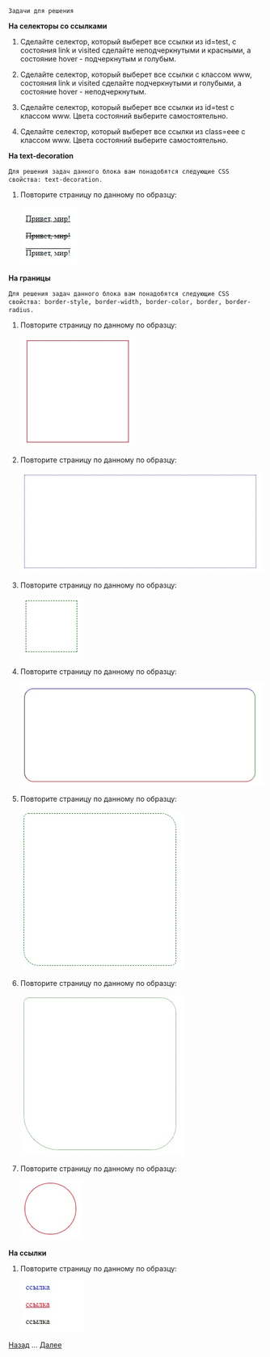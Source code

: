     Задачи для решения

**На селекторы со ссылками**
 
1. Сделайте селектор, который выберет все ссылки из id=test, с состояния link и visited сделайте неподчеркнутыми и красными, а состояние hover - подчеркнутым и голубым.
   
2. Сделайте селектор, который выберет все ссылки с классом www, состояния link и visited сделайте подчеркнутыми и голубыми, а состояние hover - неподчеркнутым.
   
3. Сделайте селектор, который выберет все ссылки из id=test с классом www. Цвета состояний выберите самостоятельно.
   
4. Сделайте селектор, который выберет все ссылки из class=eee с классом www. Цвета состояний выберите самостоятельно.

**На text-decoration**

    Для решения задач данного блока вам понадобятся следующие CSS свойства: text-decoration.
    
1. Повторите страницу по данному по образцу:
    
   ![Привет, мир!](img/1.jpg)

**На границы**

    Для решения задач данного блока вам понадобятся следующие CSS свойства: border-style, border-width, border-color, border, border-radius.
    
1. Повторите страницу по данному по образцу:
    
   ![Повторите страницу по данному по образцу](img/2.jpg)
    
2. Повторите страницу по данному по образцу:
    
   ![Повторите страницу по данному по образцу](img/3.jpg)    
    
3. Повторите страницу по данному по образцу:
    
   ![Повторите страницу по данному по образцу](img/4.jpg)

4. Повторите страницу по данному по образцу:
    
   ![Повторите страницу по данному по образцу](img/5.jpg)

5. Повторите страницу по данному по образцу:
    
   ![Повторите страницу по данному по образцу](img/6.jpg)

6. Повторите страницу по данному по образцу:
    
   ![Повторите страницу по данному по образцу](img/7.jpg)

7. Повторите страницу по данному по образцу:
    
   ![Повторите страницу по данному по образцу](img/8.jpg)    

**На ссылки**
    
1. Повторите страницу по данному по образцу:
    
   ![ссылка](img/9.jpg)        

   
[Назад](https://github.com/KinShish/learning_task_1/tree/master/6) ... [Далее](https://github.com/KinShish/learning_task_1/tree/master/8)